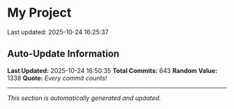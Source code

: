 # My Project


Last updated: 2025-10-24 16:25:37










































































































































































































































































































































































































































































































































































































































































































































































































































































































































































































































































## Auto-Update Information

**Last Updated:** 2025-10-24 16:50:35
**Total Commits:** 643
**Random Value:** 1338
**Quote:** _Every commit counts!_

---
_This section is automatically generated and updated._